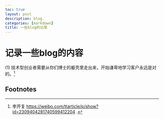 ```yaml
---
toc: true
layout: post
description: blog.
categories: [markdown]
title: 一些blog的记录
---
```

# 记录一些blog的内容

(1) 技术型创业者需要从你们博士的躯壳里走出来，开始谦卑地学习客户永远是对的。[^1]



## Footnotes



[^1]: 李开复 https://weibo.com/ttarticle/p/show?id=2309404281740599412204 .